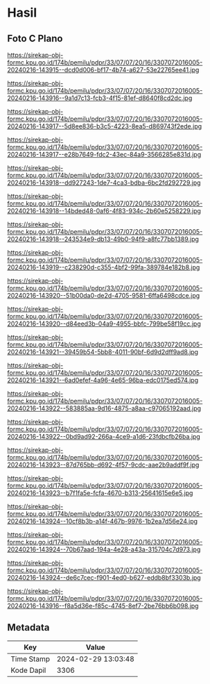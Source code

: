 # Hasil

## Foto C Plano

https://sirekap-obj-formc.kpu.go.id/174b/pemilu/pdpr/33/07/07/20/16/3307072016005-20240216-143915--dcd0d006-bf17-4b74-a627-53e22765ee41.jpg

https://sirekap-obj-formc.kpu.go.id/174b/pemilu/pdpr/33/07/07/20/16/3307072016005-20240216-143916--9a1d7c13-fcb3-4f15-81ef-d8640f8cd2dc.jpg

https://sirekap-obj-formc.kpu.go.id/174b/pemilu/pdpr/33/07/07/20/16/3307072016005-20240216-143917--5d8ee836-b3c5-4223-8ea5-d869743f2ede.jpg

https://sirekap-obj-formc.kpu.go.id/174b/pemilu/pdpr/33/07/07/20/16/3307072016005-20240216-143917--e28b7649-fdc2-43ec-84a9-3566285e831d.jpg

https://sirekap-obj-formc.kpu.go.id/174b/pemilu/pdpr/33/07/07/20/16/3307072016005-20240216-143918--dd927243-1de7-4ca3-bdba-6bc2fd292729.jpg

https://sirekap-obj-formc.kpu.go.id/174b/pemilu/pdpr/33/07/07/20/16/3307072016005-20240216-143918--14bded48-0af6-4f83-934c-2b60e5258229.jpg

https://sirekap-obj-formc.kpu.go.id/174b/pemilu/pdpr/33/07/07/20/16/3307072016005-20240216-143918--243534e9-db13-49b0-94f9-a8fc77bb1389.jpg

https://sirekap-obj-formc.kpu.go.id/174b/pemilu/pdpr/33/07/07/20/16/3307072016005-20240216-143919--c238290d-c355-4bf2-99fa-389784e182b8.jpg

https://sirekap-obj-formc.kpu.go.id/174b/pemilu/pdpr/33/07/07/20/16/3307072016005-20240216-143920--51b00da0-de2d-4705-9581-6ffa6498cdce.jpg

https://sirekap-obj-formc.kpu.go.id/174b/pemilu/pdpr/33/07/07/20/16/3307072016005-20240216-143920--d84eed3b-04a9-4955-bbfc-799be58f19cc.jpg

https://sirekap-obj-formc.kpu.go.id/174b/pemilu/pdpr/33/07/07/20/16/3307072016005-20240216-143921--39459b54-5bb8-4011-90bf-6d9d2dff9ad8.jpg

https://sirekap-obj-formc.kpu.go.id/174b/pemilu/pdpr/33/07/07/20/16/3307072016005-20240216-143921--6ad0efef-4a96-4e65-96ba-edc0175ed574.jpg

https://sirekap-obj-formc.kpu.go.id/174b/pemilu/pdpr/33/07/07/20/16/3307072016005-20240216-143922--583885aa-9d16-4875-a8aa-c97065192aad.jpg

https://sirekap-obj-formc.kpu.go.id/174b/pemilu/pdpr/33/07/07/20/16/3307072016005-20240216-143922--0bd9ad92-266a-4ce9-a1d6-23fdbcfb26ba.jpg

https://sirekap-obj-formc.kpu.go.id/174b/pemilu/pdpr/33/07/07/20/16/3307072016005-20240216-143923--87d765bb-d692-4f57-9cdc-aae2b9addf9f.jpg

https://sirekap-obj-formc.kpu.go.id/174b/pemilu/pdpr/33/07/07/20/16/3307072016005-20240216-143923--b7f1fa5e-fcfa-4670-b313-25641615e6e5.jpg

https://sirekap-obj-formc.kpu.go.id/174b/pemilu/pdpr/33/07/07/20/16/3307072016005-20240216-143924--10cf8b3b-a14f-467b-9976-1b2ea7d56e24.jpg

https://sirekap-obj-formc.kpu.go.id/174b/pemilu/pdpr/33/07/07/20/16/3307072016005-20240216-143924--70b67aad-194a-4e28-a43a-315704c7d973.jpg

https://sirekap-obj-formc.kpu.go.id/174b/pemilu/pdpr/33/07/07/20/16/3307072016005-20240216-143924--de6c7cec-f901-4ed0-b627-eddb8bf3303b.jpg

https://sirekap-obj-formc.kpu.go.id/174b/pemilu/pdpr/33/07/07/20/16/3307072016005-20240216-143916--f8a5d36e-f85c-4745-8ef7-2be76bb6b098.jpg


## Metadata

| Key        | Value               |
| ---------- | ------------------- |
| Time Stamp | 2024-02-29 13:03:48 |
| Kode Dapil | 3306                |



